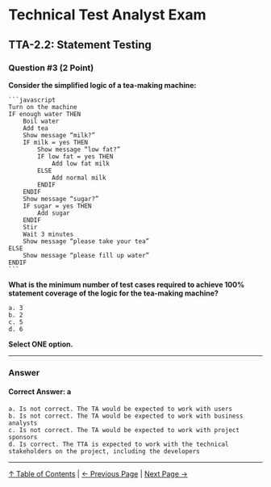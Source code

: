 # Technical Test Analyst Exam

## TTA-2.2: Statement Testing

### Question #3 (2 Point)

**Consider the simplified logic of a tea-making machine:**

    ```javascript
    Turn on the machine
    IF enough water THEN
        Boil water
        Add tea
        Show message “milk?”
        IF milk = yes THEN
            Show message “low fat?”
            IF low fat = yes THEN
                Add low fat milk
            ELSE
                Add normal milk
            ENDIF
        ENDIF
        Show message “sugar?”
        IF sugar = yes THEN
            Add sugar
        ENDIF
        Stir
        Wait 3 minutes
        Show message “please take your tea”
    ELSE
        Show message “please fill up water”
    ENDIF
    ```

**What is the minimum number of test cases required to achieve 100% statement coverage of the logic for the tea-making machine?**

    a. 3
    b. 2
    c. 5
    d. 6

**Select ONE option.**

---

### Answer

#### Correct Answer: a

    a. Is not correct. The TA would be expected to work with users
    b. Is not correct. The TA would be expected to work with business analysts
    c. Is not correct. The TA would be expected to work with project sponsors
    d. Is correct. The TTA is expected to work with the technical stakeholders on the project, including the developers

---

[↑ Table of Contents](../../README.md#table-of-contents) | [← Previous Page](question-2.md) | [Next Page →](question-4.md)
